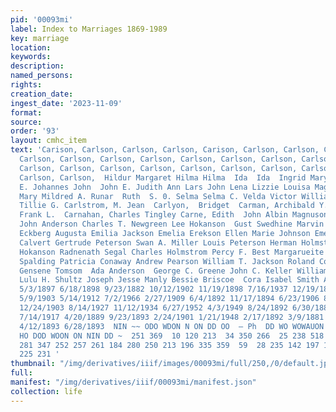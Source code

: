 ```yaml
---
pid: '00093mi'
label: Index to Marriages 1869-1989
key: marriage
location: 
keywords: 
description: 
named_persons: 
rights: 
creation_date: 
ingest_date: '2023-11-09'
format: 
source: 
order: '93'
layout: cmhc_item
text: 'Carison, Carlson, Carlson, Carlson, Carison, Carlson, Carlson, Carison, Carison,
  Carlson, Carlson, Carlson, Carlson, Carlson, Carlson, Carlson, Carlson, Carlson,
  Carlson, Carlson, Carlson, Carlson, Carlson, Carlson, Carlson, Carlson, Carison,
  Carlson, Carlson,  Hildur Margaret Hilma Hilma  Ida  Ida  Ingrid Mary Irene C. Isaac
  E. Johannes John  John E. Judith Ann Lars John Lena Lizzie Louisa Magny  Mari Ann
  Mary Mildred A. Runar  Ruth  S. 0. Selma Selma C. Velda Victor William William  Cartstedt,
  Tillie G. Carlstrom, M. Jean  Carlyon,  Bridget  Carman, Archibald Y.  Carman, Carman,  Clara
  Frank L.  Carnahan, Charles Tingley Carne, Edith  John Albin Magnuson Andrew Lindbloom
  John Anderson Charles T. Newgreen Lee Hokanson  Gust Swedhine Marvin S. Walker Ellen
  Eckberg Augusta Emilia Jackson Emelia Erekson Ellen Marie Johnson Emerson Fallice
  Calvert Gertrude Peterson Swan A. Miller Louis Peterson Herman Holmstrom Nina Ottilia
  Hokanson Radnenath Segal Charles Holmstrom Percy F. Best Margarueite Maleson Donn
  Spalding Patricia Conaway Andrew Pearson William T. Jackson Roland Cook  Selma Johnson
  Gensene Tomsom  Ada Anderson  George C. Greene John C. Keller William V. Carteen
  Lulu H. Shultz Joseph Jesse Manly Bessie Briscoe  Cora Isabel Smith Austin Blakey  83  4/30/1933
  5/3/1897 6/18/1898 9/23/1882 10/12/1902 11/19/1898 7/16/1937 12/19/1885 3/4/1916
  5/9/1903 5/14/1912 7/2/1966 2/27/1909 6/4/1892 11/17/1894 6/23/1906 8/29/1903 10/18/1952
  12/24/1903 8/14/1927 11/12/1934 6/27/1952 4/3/1949 8/24/1892 6/30/1887 10/8/1937
  7/14/1917 4/20/1889 9/23/1893 2/24/1901 1/21/1948 2/17/1892 3/9/1881 9/19/1931 9/2/1915
  4/12/1893 6/28/1893  NIN ~~ ODO WDON N ON DD OO  — Ph  DD WO WOWAUON DD WOWOWDA
  HO DOD WOON ON NIN DD ~  251 369  10 120 213  34 350 266  25 238 518  51 439 187
  281 347 252 257 261 184 280 250 213 196 335 359  59  28 235 142 197 174  52 236  16
  225 231 '
thumbnail: "/img/derivatives/iiif/images/00093mi/full/250,/0/default.jpg"
full: 
manifest: "/img/derivatives/iiif/00093mi/manifest.json"
collection: life
---
```

